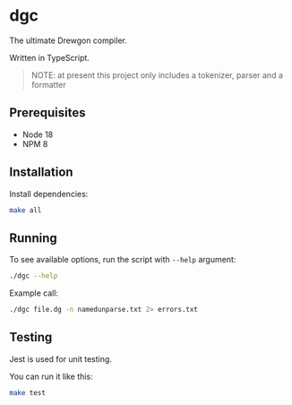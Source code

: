 # dgc

The ultimate Drewgon compiler.

Written in TypeScript.

> NOTE: at present this project only includes a tokenizer, parser and a formatter

## Prerequisites

- Node 18
- NPM 8

## Installation

Install dependencies: 

```sh
make all
```

## Running

To see available options, run the script with `--help` argument:

```sh
./dgc --help
```

Example call:

```sh
./dgc file.dg -n namedunparse.txt 2> errors.txt
```

## Testing

Jest is used for unit testing.

You can run it like this:

```sh
make test
```